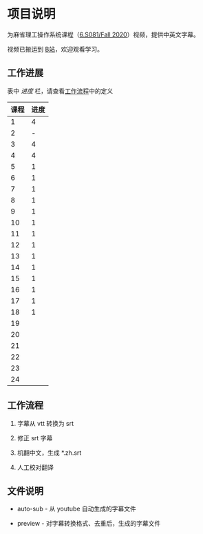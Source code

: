 # 项目说明

为麻省理工操作系统课程（[6.S081/Fall 2020](https://pdos.csail.mit.edu/6.828/2020/schedule.html)）视频，提供中英文字幕。

视频已搬运到 [B站](https://www.bilibili.com/video/BV19k4y1C7kA/)，欢迎观看学习。

## 工作进展

表中 *进度* 栏，请查看[工作流程](#工作流程)中的定义

| 课程 | 进度 |
| ---- | --- |
|   1  |  4  |
|   2  |  -  |
|   3  |  4  |
|   4  |  4  |
|   5  |  1  |
|   6  |  1  |
|   7  |  1  |
|   8  |  1  |
|   9  |  1  |
|  10  |  1  |
|  11  |  1  |
|  12  |  1  |
|  13  |  1  |
|  14  |  1  |
|  15  |  1  |
|  16  |  1  |
|  17  |  1  |
|  18  |  1  |
|  19  |     |
|  20  |     |
|  21  |     |
|  22  |     |
|  23  |     |
|  24  |     |

## 工作流程

1. 字幕从 vtt 转换为 srt

2. 修正 srt 字幕

3. 机翻中文，生成 *.zh.srt

4. 人工校对翻译

## 文件说明

- auto-sub - 从 youtube 自动生成的字幕文件

- preview - 对字幕转换格式、去重后，生成的字幕文件
